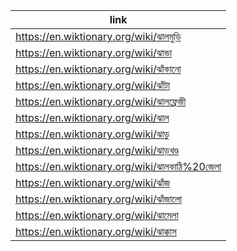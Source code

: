 |link|
|----|
|https://en.wiktionary.org/wiki/ঝালমুড়ি|
|https://en.wiktionary.org/wiki/ঝান্ডা|
|https://en.wiktionary.org/wiki/ঝাঁকানো|
|https://en.wiktionary.org/wiki/ঝাঁটা|
|https://en.wiktionary.org/wiki/ঝালফ্রেজী|
|https://en.wiktionary.org/wiki/ঝাল|
|https://en.wiktionary.org/wiki/ঝাড়ু|
|https://en.wiktionary.org/wiki/ঝাড়খণ্ড|
|https://en.wiktionary.org/wiki/ঝালকাঠি%20জেলা|
|https://en.wiktionary.org/wiki/ঝাঁজ|
|https://en.wiktionary.org/wiki/ঝাঁজালো|
|https://en.wiktionary.org/wiki/ঝামেলা|
|https://en.wiktionary.org/wiki/ঝাক্কাস|
